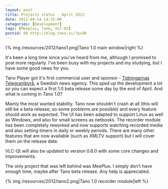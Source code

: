 ```yaml
---
layout: post
title: Projects status - April 2012
date: 2012-04-14 14:31:00
categories: [Development]
tags: [Meeplus, Tano, VLC-Qt]
postid: 98 http://blog.tano.si/?p=98
---
```

{% img /resources/2012/tano1.png|Tano 1.0 main window|right %}

It's been a long time since you've heard from me, although I promised to post more regularly. I've been busy with my projects and my studying, but I have some good news for you.

<!--more-->Tano Player got it's first commercial user and sponsor - <a href="http://tt.se/om-tt/in-english/" target="_blank">Tidningarnas Telegrambyrå</a>, a Swedish news agency. This sped up the development a lot so you can expect a first 1.0 beta release some day by the end of April. And what is coming in Tano 1.0?

Mainly the most wanted stability. Tano now shouldn't crash at all (this will still be a beta release, so some problems are possible) and every feature should work as expected. The UI has been adapted to support Linux as well as Windows, and also for small screens as netbooks. The recorder module has been completely reworked and now supports watching recorded media and also setting timers in daily or weekly periods. There are many other features that are now available (such as XMLTV support) but I will cover them on the release date.

VLC-Qt will also be updated to version 0.6.0 with some core changes and improvements.

The only project that was left behind was MeePlus. I simply don't have enough time, maybe after Tano beta release. Any help is appreciated.

{% img /resources/2012/tano2.png|Tano 1.0 recorder module|left %}

